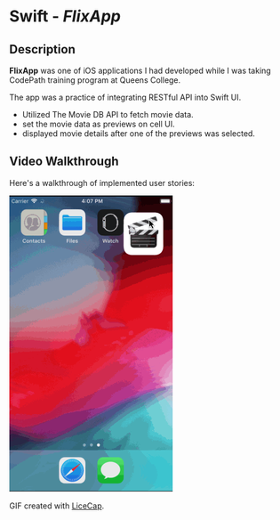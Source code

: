 # Swift - *FlixApp*

## Description

**FlixApp** was one of iOS applications I had developed while I was taking CodePath training program at Queens College.

The app was a practice of integrating RESTful API into Swift UI.
- Utilized The Movie DB API to fetch movie data.  
- set the movie data as previews on cell UI.  
- displayed movie details after one of the previews was selected.  

## Video Walkthrough

Here's a walkthrough of implemented user stories:

<img src='https://github.com/lxy878/FlixApp/blob/master/showcase_FlixApp.gif' title='Video Walkthrough' width='' alt='Video Walkthrough' />

GIF created with [LiceCap](http://www.cockos.com/licecap/).


